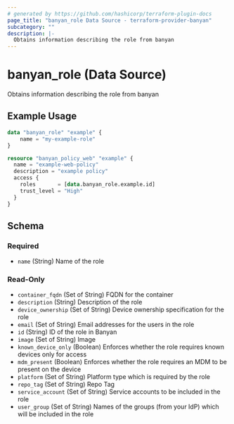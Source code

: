 ```yaml
---
# generated by https://github.com/hashicorp/terraform-plugin-docs
page_title: "banyan_role Data Source - terraform-provider-banyan"
subcategory: ""
description: |-
  Obtains information describing the role from banyan
---
```


# banyan_role (Data Source)

Obtains information describing the role from banyan

## Example Usage

```terraform
data "banyan_role" "example" {
    name = "my-example-role"
}

resource "banyan_policy_web" "example" {
  name = "example-web-policy"
  description = "example policy"
  access {
    roles       = [data.banyan_role.example.id]
    trust_level = "High"
  }
}
```

<!-- schema generated by tfplugindocs -->
## Schema

### Required

- `name` (String) Name of the role

### Read-Only

- `container_fqdn` (Set of String) FQDN for the container
- `description` (String) Description of the role
- `device_ownership` (Set of String) Device ownership specification for the role
- `email` (Set of String) Email addresses for the users in the role
- `id` (String) ID of the role in Banyan
- `image` (Set of String) Image
- `known_device_only` (Boolean) Enforces whether the role requires known devices only for access
- `mdm_present` (Boolean) Enforces whether the role requires an MDM to be present on the device
- `platform` (Set of String) Platform type which is required by the role
- `repo_tag` (Set of String) Repo Tag
- `service_account` (Set of String) Service accounts to be included in the role
- `user_group` (Set of String) Names of the groups (from your IdP) which will be included in the role
